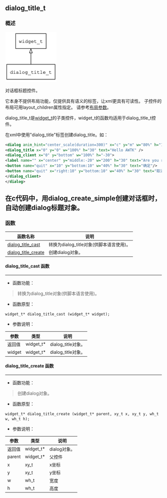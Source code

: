 ## dialog\_title\_t
### 概述
![image](images/dialog_title_t_0.png)

对话框标题控件。

它本身不提供布局功能，仅提供具有语义的标签，让xml更具有可读性。
子控件的布局可用layout\_children属性指定。
请参考[布局参数](https://github.com/zlgopen/awtk/blob/master/docs/layout.md)。

dialog\_title\_t是[widget\_t](widget_t.md)的子类控件，widget\_t的函数均适用于dialog\_title\_t控件。

在xml中使用"dialog\_title"标签创建dialog\_title。如：

```xml
<dialog anim_hint="center_scale(duration=300)" x="c" y="m" w="80%" h="160" text="Dialog">
<dialog_title x="0" y="0" w="100%" h="30" text="Hello AWTK" />
<dialog_client x="0" y="bottom" w="100%" h="-30">
<label name="" x="center" y="middle:-20" w="200" h="30" text="Are you ready?"/>
<button name="quit" x="10" y="bottom:10" w="40%" h="30" text="确定"/>
<button name="quit" x="right:10" y="bottom:10" w="40%" h="30" text="取消"/>
</dialog_client>
</dialog>
```

在c代码中，用dialog\_create\_simple创建对话框时，自动创建dialog标题对象。
----------------------------------
### 函数
<p id="dialog_title_t_methods">

| 函数名称 | 说明 | 
| -------- | ------------ | 
| <a href="#dialog_title_t_dialog_title_cast">dialog\_title\_cast</a> | 转换为dialog_title对象(供脚本语言使用)。 |
| <a href="#dialog_title_t_dialog_title_create">dialog\_title\_create</a> | 创建dialog对象。 |
#### dialog\_title\_cast 函数
-----------------------

* 函数功能：

> <p id="dialog_title_t_dialog_title_cast">转换为dialog_title对象(供脚本语言使用)。

* 函数原型：

```
widget_t* dialog_title_cast (widget_t* widget);
```

* 参数说明：

| 参数 | 类型 | 说明 |
| -------- | ----- | --------- |
| 返回值 | widget\_t* | dialog\_title对象。 |
| widget | widget\_t* | dialog\_title对象。 |
#### dialog\_title\_create 函数
-----------------------

* 函数功能：

> <p id="dialog_title_t_dialog_title_create">创建dialog对象。

* 函数原型：

```
widget_t* dialog_title_create (widget_t* parent, xy_t x, xy_t y, wh_t w, wh_t h);
```

* 参数说明：

| 参数 | 类型 | 说明 |
| -------- | ----- | --------- |
| 返回值 | widget\_t* | dialog对象。 |
| parent | widget\_t* | 父控件 |
| x | xy\_t | x坐标 |
| y | xy\_t | y坐标 |
| w | wh\_t | 宽度 |
| h | wh\_t | 高度 |
